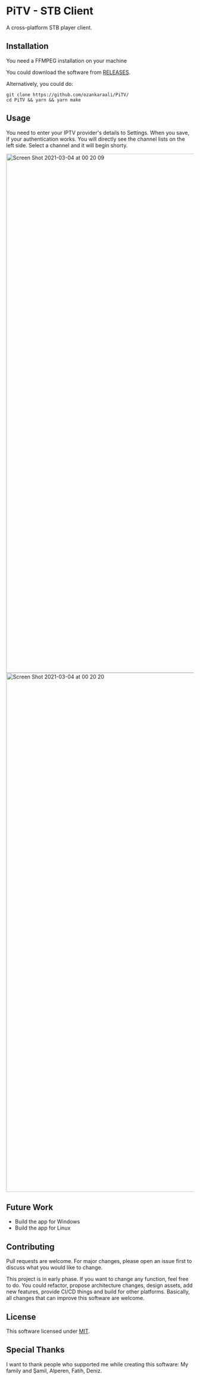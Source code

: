 # PiTV - STB Client

A cross-platform STB player client.

## Installation

You need a FFMPEG installation on your machine

You could download the software from [RELEASES](https://github.com/ozankaraali/PiTV/releases).

Alternatively, you could do:

```
git clone https://github.com/ozankaraali/PiTV/
cd PiTV && yarn && yarn make
```

## Usage

You need to enter your IPTV provider's details to Settings. When you save, if your authentication works. You will directly see the channel lists on the left side. Select a channel and it will begin shorty.

<img width="1392" alt="Screen Shot 2021-03-04 at 00 20 09" src="https://user-images.githubusercontent.com/19486728/109873914-7aed6080-7c7f-11eb-8bae-2af2588b2bac.png">
<img width="1392" alt="Screen Shot 2021-03-04 at 00 20 20" src="https://user-images.githubusercontent.com/19486728/109873933-7e80e780-7c7f-11eb-8bed-0000b17ec304.png">

## Future Work

- Build the app for Windows
- Build the app for Linux

## Contributing

Pull requests are welcome. For major changes, please open an issue first to discuss what you would like to change.

This project is in early phase. If you want to change any function, feel free to do. You could refactor, propose architecture changes, design assets, add new features, provide CI/CD things and build for other platforms. Basically, all changes that can improve this software are welcome.

## License

This software licensed under [MIT](https://github.com/ozankaraali/PiTV/LICENSE).

## Special Thanks

I want to thank people who supported me while creating this software: My family and Şamil, Alperen, Fatih, Deniz.
